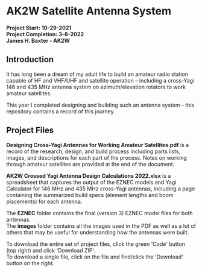 # AK2W Satellite Antenna System


**Project Start: 10-29-2021**  
**Project Completion: 3-8-2022**  
**James H. Baxter - AK2W**  

## Introduction
It has long been a dream of my adult life to build an amateur radio station capable of HF and VHF/UHF and
satellite operation – including a cross-Yagi 146 and 435 MHz antenna system on azimuth/elevation rotators to
work amateur satellites.  

This year I completed designing and building such an antenna system - this repository contains a record of this journey.  

## Project Files

**Designing Cross-Yagi Antennas for Working Amateur Satellites.pdf** is a record of the research, design, and build process including parts lists, images, and descriptions for each part of the process. Notes on working through amateur satellites are provided at the end of the document.  

**AK2W Crossed Yagi Antenna Design Calculations 2022.xlsx** is a spreadsheet that captures the output of the EZNEC models and Yagi Calculator for 146 MHz and 435 MHz cross-Yagi antennas, including a page containing the summarized build specs (element lengths and boom placements) for each antenna.  

The **EZNEC** folder contains the final (version 3) EZNEC model files for both antennas.  
The **images** folder contains all the images used in the PDF as well as a lot of others that may be useful for understanding how the antennas were built.  

To download the entire set of project files, click the green 'Code' button (top right) and click 'Download ZIP'.  
To download a single file, click on the file and find/click the 'Download' button on the right.  


